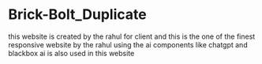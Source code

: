 # Brick-Bolt_Duplicate
this website is created by the rahul for client and this is the one of the finest responsive website by the rahul using the ai components like chatgpt and blackbox ai is also used in this website
